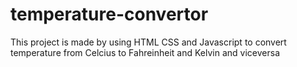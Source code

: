 # temperature-convertor
This project is made by using HTML CSS and Javascript  to convert temperature from Celcius to Fahreinheit and Kelvin and viceversa
